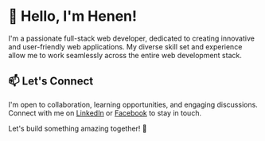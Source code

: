 # 👋 Hello, I'm Henen!

I'm a passionate full-stack web developer, dedicated to creating innovative and user-friendly web applications. My diverse skill set and experience allow me to work seamlessly across the entire web development stack.

## 📫 Let's Connect

I'm open to collaboration, learning opportunities, and engaging discussions. Connect with me on [LinkedIn](https://www.linkedin.com/in/HenenTheProgrammer/) or [Facebook](https://facebook.com/DevHenen) to stay in touch.

Let's build something amazing together! 🚀

<!---
HenenTheProgrammer/HenenTheProgrammer is a ✨ special ✨ repository because its `README.md` (this file) appears on your GitHub profile.
You can click the Preview link to take a look at your changes.
--->
